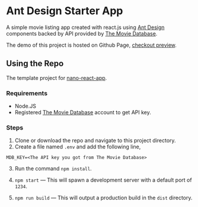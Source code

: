 # Ant Design Starter App
A simple movie listing app created with react.js using [Ant Design](https://ant.design/) components backed by API provided by [The Movie Database](https://www.themoviedb.org/).

The demo of this project is hosted on Github Page, [checkout preview](https://infantajayvenus.github.io/ant.design-starter-app).

## Using the Repo
The template project for [nano-react-app](https://github.com/adrianmcli/nano-react-app).

### Requirements
-   Node.JS
-   Registered [The Movie Database](https://www.themoviedb.org/) account to get API key.

### Steps
1. Clone or download the repo and navigate to this project directory.
2. Create a file named `.env` and add the following line,
```
MDB_KEY=<The API key you got from The Movie Database>
```
3. Run the command `npm install`.

4. `npm start` — This will spawn a development server with a default port of `1234`.
5. `npm run build` — This will output a production build in the `dist` directory.
